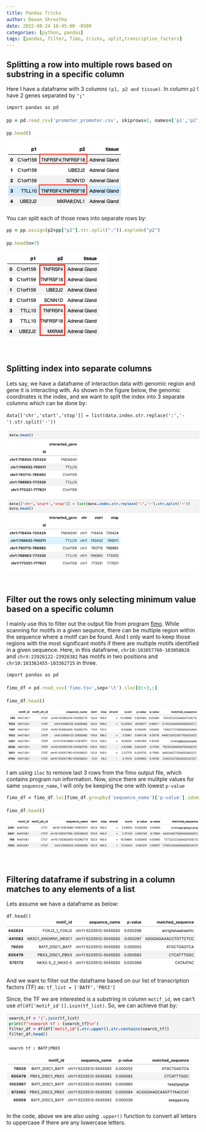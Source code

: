 ```yaml
---
title: Pandas Tricks
author: Dewan Shrestha
date: 2022-08-24 16:45:00 -0500 
categories: [python, pandas]
tags: [pandas, filter, fimo, tricks, split,transription_factors]
---
```


## Splitting a row into multiple rows based on substring in a specific column

Here I have a dataframe with 3 columns `(p1, p2 and tissue)`. In column `p2` I have 2 genes separated by **`';'`**

```ruby
import pandas as pd

pp = pd.read_csv('promoter_promoter.csv', skiprows=2, names=['p1','p2','tissue'])

pp.head()
```
![pandas_tricks1](/assets/img/pandas_tricks/pandas_tricks1.png)

You can split each of those rows into separate rows by:
```ruby
pp = pp.assign(p2=pp["p2"].str.split(";")).explode("p2")

pp.head(n=7)
```
![pandas_tricks2](/assets/img/pandas_tricks/pandas_tricks2.png)

<br/>

## Splitting index into separate columns
Lets say, we have a dataframe of interaction data with genomic region and gene it is interacting with. As shown in the figure below, the genomic coordinates is the index, and we want to split the index into 3 separate columns which can be done by:

`data[['chr','start','stop']] = list(data.index.str.replace(':','-').str.split('-'))`


![split_index](/assets/img/pandas_tricks/split_index.png)

<br/>

## Filter out the rows only selecting minimum value based on a specific column

I mainly use this to filter out the output file from program [fimo](https://meme-suite.org/meme/tools/fimo). While scanning for motifs in a given sequnce, there can be multiple region within the sequence where a motif can be found. And I only want to keep those regions with the most significant motifs if there are multiple motifs identified in a given sequence.
Here, in this dataframe, `chr10:103057760-103058020` and `chrX:23926122-23926382` has motifs in two positions and  `chr10:103362455-103362715` in three.

```ruby
import pandas as pd

fimo_df = pd.read_csv('fimo.tsv',sep='\t').iloc[0:-3,:]

fimo_df.head()
```  

![fimp_filter1](/assets/img/pandas_tricks/fimo_filter1.png)

I am using `iloc` to remove last 3 rows from the fimo output file, which contains program run information. Now, since there are mulitple values for same `sequence_name`, I will only be keeping the one with lowest `p-value`

```ruby
fimo_df = fimo_df.loc[fimo_df.groupby('sequence_name')['p-value'].idxmin()]

fimo_df.head()
```

![fimp_filter2](/assets/img/pandas_tricks/fimo_filter2.png)

<br/>


## Filtering dataframe if substring in a column matches to any elements of a list

Lets assume we have a dataframe as below:

`df.head()`
![pandas_tricks3](/assets/img/pandas_tricks/pandas_tricks3.png)

And we want to filter out the dataframe based on our list of transcription factors (TF) as:
`tf_list = ['BATF','PBX3']`

Since, the TF we are interested is a substring in column `motif_id`, we can't use `df[df['motif_id']].isin(tf_list)`. So, we can achieve that by:

![pandas_tricks4](/assets/img/pandas_tricks/pandas_tricks4.png)

In the code, above we are also using `.upper()` function to convert all letters to uppercase if there are any lowercase letters.


